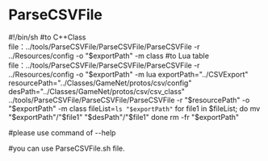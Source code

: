 # ParseCSVFile

#!/bin/sh
#to C++Class file：../tools/ParseCSVFile/ParseCSVFile/ParseCSVFile -r ../Resources/config -o "$exportPath" -m class
#to Lua table file：../tools/ParseCSVFile/ParseCSVFile/ParseCSVFile -r ../Resources/config -o "$exportPath" -m lua
exportPath="../CSVExport"
resourcePath="../Classes/GameNet/protos/csv/config"
desPath="../Classes/GameNet/protos/csv/csv_class"
../tools/ParseCSVFile/ParseCSVFile/ParseCSVFile -r "$resourcePath" -o "$exportPath" -m class
fileList=`ls "$exportPath"`
for file1 in $fileList; do
    mv "$exportPath"/"$file1" "$desPath"/"$file1"
done
rm -fr "$exportPath"


#please use command of --help

#you can use ParseCSVFile.sh file.
